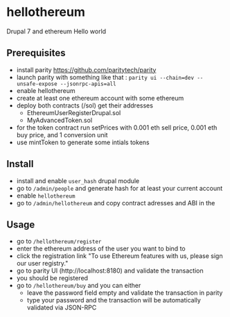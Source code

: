 # hellothereum
Drupal 7 and ethereum Hello world

## Prerequisites
 * install parity https://github.com/paritytech/parity
 * launch parity with something like that : `parity ui --chain=dev --unsafe-expose --jsonrpc-apis=all`
 * enable hellothereum
 * create at least one ethereum account with some ethereum
 * deploy both contracts (/sol) get their addresses
    - EthereumUserRegisterDrupal.sol
    - MyAdvancedToken.sol
 * for the token contract run setPrices with 0.001 eth sell price, 0.001 eth buy price, and 1 conversion unit
 * use mintToken to generate some intials tokens 

## Install
 * install and enable `user_hash` drupal module
 * go to `/admin/people` and generate hash for at least your current account
 * enable `hellothereum`
 * go to `/admin/hellothereum` and copy contract adresses and ABI in the

## Usage
 * go to `/hellothereum/register`
 * enter the ethereum address of the user you want to bind to
 * click the registration link "To use Ethereum features with us, please sign our user registry."
 * go to parity UI (http://localhost:8180) and validate the transaction
 * you should be registered
 * go to `/hellothereum/buy` and you can either
   - leave the password field empty and validate the transaction in parity
   - type your password and the transaction will be automatically validated via JSON-RPC
